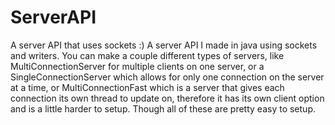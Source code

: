 # ServerAPI
A server API that uses sockets :)
A server API I made in java using sockets and writers.  You can make a couple different types of servers, like MultiConnectionServer for multiple clients on one server, or a SingleConnectionServer which allows for only one connection on the server at a time, or MultiConnectionFast which is a server that gives each connection its own thread to update on, therefore it has its own client option and is a little harder to setup.  Though all of these are pretty easy to setup.
